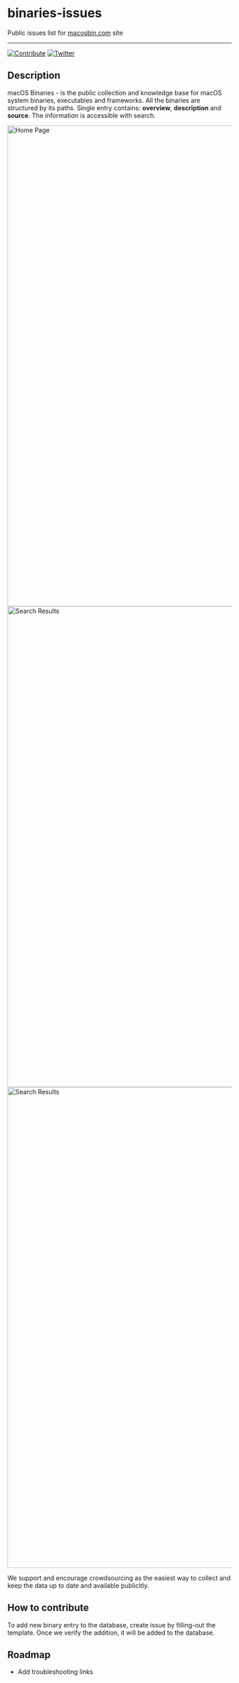 # binaries-issues
Public issues list for [macosbin.com](https://macosbin.com) site

___

[![Contribute](https://img.shields.io/static/v1?label=Contribute&message=Create%20Issue&color=3876D3)](https://twitter.com/MacPaw)
[![Twitter](https://img.shields.io/static/v1?label=Twitter&message=@MacPaw&color=CA1F67)](https://twitter.com/MacPaw)

## Description

macOS Binaries - is the public collection and knowledge base for macOS system binaries, executables and frameworks. All the binaries are structured by its paths. Single entry contains: **overview**, **description** and **source**.
The information is accessible with search.

<img width="1082" alt="Home Page" src="https://user-images.githubusercontent.com/1411778/214269502-e9a104d4-3206-413d-a418-3ebb0d8464a6.png">
<img width="1082" alt="Search Results" src="https://user-images.githubusercontent.com/1411778/214270913-95a3994b-6ea5-4f49-8ff5-bcd4b29c63ac.png">
<img width="1082" alt="Search Results" src="https://user-images.githubusercontent.com/1411778/214270898-0b0420f6-d2ca-4aca-91b2-624a69ff7876.png">

We support and encourage crowdsourcing as the easiest way to collect and keep the data up to date and available publicitly. 

## How to contribute

To add new binary entry to the database, create issue by filling-out the template. Once we verify the addition, it will be added to the database. 

## Roadmap

* Add troubleshooting links

